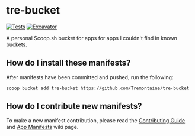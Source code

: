 # tre-bucket

<!-- Uncomment the following line after replacing placeholders -->
[![Tests](https://github.com/Tremontaine/tre-bucket/actions/workflows/ci.yml/badge.svg)](https://github.com/Tremontaine/tre-bucket/actions/workflows/ci.yml) [![Excavator](https://github.com/Tremontaine/tre-bucket/actions/workflows/excavator.yml/badge.svg)](https://github.com/Tremontaine/tre-bucket/actions/workflows/excavator.yml)

A personal Scoop.sh bucket for apps for apps I couldn't find in known buckets.

## How do I install these manifests?

After manifests have been committed and pushed, run the following:

```pwsh
scoop bucket add tre-bucket https://github.com/Tremontaine/tre-bucket
```

## How do I contribute new manifests?

To make a new manifest contribution, please read the [Contributing
Guide](https://github.com/ScoopInstaller/.github/blob/main/.github/CONTRIBUTING.md)
and [App Manifests](https://github.com/ScoopInstaller/Scoop/wiki/App-Manifests)
wiki page.
